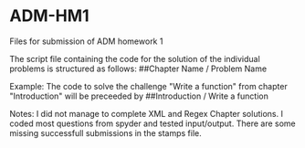 # ADM-HM1

Files for submission of ADM homework 1


The script file containing the code for the solution of the individual problems is structured as follows:
##Chapter Name / Problem Name

Example: The code to solve the challenge "Write a function" from chapter "Introduction" will be preceeded by 
##Introduction / Write a function


Notes: I did not manage to complete XML and Regex Chapter solutions. I coded most questions from spyder and tested input/output. There are some missing successfull submissions in the stamps file. 

